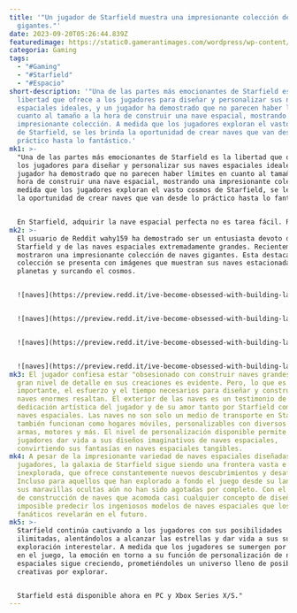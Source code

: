 ```yaml
---
title: '"Un jugador de Starfield muestra una impresionante colección de naves
  gigantes."'
date: 2023-09-20T05:26:44.839Z
featuredimage: https://static0.gamerantimages.com/wordpress/wp-content/uploads/2023/09/starfield-giant-ship-collection.jpg?q=50&fit=contain&w=1140&h=&dpr=1.5
categoria: Gaming
tags:
  - "#Gaming"
  - "#Starfield"
  - "#Espacio"
short-description: '"Una de las partes más emocionantes de Starfield es la
  libertad que ofrece a los jugadores para diseñar y personalizar sus naves
  espaciales ideales, y un jugador ha demostrado que no parecen haber límites en
  cuanto al tamaño a la hora de construir una nave espacial, mostrando una
  impresionante colección. A medida que los jugadores exploran el vasto cosmos
  de Starfield, se les brinda la oportunidad de crear naves que van desde lo
  práctico hasta lo fantástico.'
mk1: >-
  "Una de las partes más emocionantes de Starfield es la libertad que ofrece a
  los jugadores para diseñar y personalizar sus naves espaciales ideales, y un
  jugador ha demostrado que no parecen haber límites en cuanto al tamaño a la
  hora de construir una nave espacial, mostrando una impresionante colección. A
  medida que los jugadores exploran el vasto cosmos de Starfield, se les brinda
  la oportunidad de crear naves que van desde lo práctico hasta lo fantástico.


  En Starfield, adquirir la nave espacial perfecta no es tarea fácil. Requiere que los jugadores desbloqueen ventajas específicas y acumulen una cantidad sustancial de créditos. Sin embargo, la inversión sin duda vale la pena, ya que la versatilidad y funcionalidad que proporciona una nave bien diseñada son invaluables en el universo expansivo del juego. El potencial de personalización de naves en Starfield no tiene límites. Siempre que una nave pueda despegar y navegar por el cosmos, los jugadores pueden dejar volar su imaginación. Algunos jugadores han recreado naves icónicas de franquicias como Pokémon y The Legend of Zelda, mientras que otros han abrazado diseños no convencionales y caprichosos que desafían la estética tradicional de las naves espaciales.
mk2: >-
  El usuario de Reddit wahy159 ha demostrado ser un entusiasta devoto de
  Starfield y de las naves espaciales extremadamente grandes. Recientemente,
  mostraron una impresionante colección de naves gigantes. Esta destacada
  colección se presenta con imágenes que muestran sus naves estacionadas en
  planetas y surcando el cosmos.


  ![naves](https://preview.redd.it/ive-become-obsessed-with-building-large-ships-so-big-that-v0-4fo1pljxx6pb1.png?width=1080&crop=smart&auto=webp&s=67d14e17ba0d376c0d43511ae7575428ce3e6361 "naves")


  ![naves](https://preview.redd.it/ive-become-obsessed-with-building-large-ships-so-big-that-v0-x05opljxx6pb1.jpg?width=1080&crop=smart&auto=webp&s=e582b3fe07c5ae1111a8c43c40f6439900b0eeda "naves")


  ![naves](https://preview.redd.it/ive-become-obsessed-with-building-large-ships-so-big-that-v0-unewnnjxx6pb1.jpg?width=1080&crop=smart&auto=webp&s=f26a37892d8506487e11c6474bec18ee3b610ec6 "naves")


  ![naves](https://preview.redd.it/ive-become-obsessed-with-building-large-ships-so-big-that-v0-thuneq50y6pb1.jpg?width=1080&crop=smart&auto=webp&s=25a636c3113faeb63ee854a0e190a9f568f280b3 "naves")
mk3: El jugador confiesa estar "obsesionado con construir naves grandes", y el
  gran nivel de detalle en sus creaciones es evidente. Pero, lo que es más
  importante, el esfuerzo y el tiempo necesarios para diseñar y construir tales
  naves enormes resaltan. El exterior de las naves es un testimonio de la
  dedicación artística del jugador y de su amor tanto por Starfield como por las
  naves espaciales. Las naves no son solo un medio de transporte en Starfield;
  también funcionan como hogares móviles, personalizables con diversos módulos,
  armas, motores y más. El nivel de personalización disponible permite a los
  jugadores dar vida a sus diseños imaginativos de naves espaciales,
  convirtiendo sus fantasías en naves espaciales tangibles.
mk4: A pesar de la impresionante variedad de naves espaciales diseñadas por los
  jugadores, la galaxia de Starfield sigue siendo una frontera vasta e
  inexplorada, que ofrece constantemente nuevos descubrimientos y desafíos.
  Incluso para aquellos que han explorado a fondo el juego desde su lanzamiento,
  sus maravillas ocultas aún no han sido agotadas por completo. Con el mecanismo
  de construcción de naves que acomoda casi cualquier concepto de diseño, es
  imposible predecir los ingeniosos modelos de naves espaciales que los
  fanáticos revelarán en el futuro.
mk5: >-
  Starfield continúa cautivando a los jugadores con sus posibilidades
  ilimitadas, alentándolos a alcanzar las estrellas y dar vida a sus sueños de
  exploración interestelar. A medida que los jugadores se sumergen por completo
  en el juego, la emoción en torno a su función de personalización de naves
  espaciales sigue creciendo, prometiéndoles un universo lleno de posibilidades
  creativas por explorar.


  Starfield está disponible ahora en PC y Xbox Series X/S."
---
```

